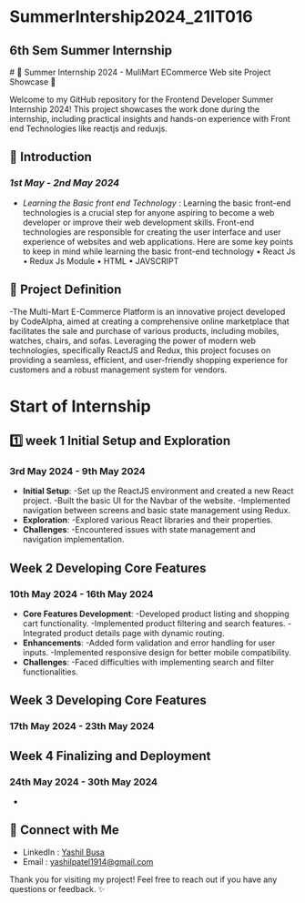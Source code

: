 # SummerIntership2024_21IT016

<h2>6th Sem Summer Internship</h2>
# 🌟 Summer Internship 2024 - MuliMart ECommerce Web site Project Showcase 🌟

Welcome to my GitHub repository for the  Frontend Developer Summer Internship 2024! This project showcases the work done during the internship, including practical insights and hands-on experience with Front end Technologies like reactjs and reduxjs. 

## 🚀 Introduction
### *1st May - 2nd May 2024*
- *Learning the Basic front end Technology* : Learning the basic front-end technologies is a crucial step for anyone aspiring to become a web developer or improve their web development skills. Front-end technologies are responsible for creating the user interface and user experience of websites and web applications. Here are some key points to keep in mind while learning the basic front-end technology
• React Js
• Redux Js Module
• HTML
• JAVSCRIPT

## 🚀 Project Definition
-The Multi-Mart E-Commerce Platform is an innovative project developed by CodeAlpha, aimed at creating a comprehensive online marketplace that facilitates the sale and purchase of various products, including mobiles, watches, chairs, and sofas. Leveraging the power of modern web technologies, specifically ReactJS and Redux, this project focuses on providing a seamless, efficient, and user-friendly shopping experience for customers and a robust management system for vendors.

# Start of Internship

## 1️⃣ week 1 Initial Setup and Exploration

### 3rd May 2024 - 9th May 2024
- **Initial Setup**:
    -Set up the ReactJS environment and created a new React project.
    -Built the basic UI for the Navbar of the website.
    -Implemented navigation between screens and basic state management using Redux.
- **Exploration**:
    -Explored various React libraries and their properties.
- **Challenges**:
    -Encountered issues with state management and navigation implementation.
  
## Week 2 Developing Core Features

### 10th May 2024 - 16th May 2024
- **Core Features Development**:
    -Developed product listing and shopping cart functionality.
    -Implemented product filtering and search features.
    -Integrated product details page with dynamic routing.
- **Enhancements**:
    -Added form validation and error handling for user inputs.
    -Implemented responsive design for better mobile compatibility.
- **Challenges**:
    -Faced difficulties with implementing search and filter functionalities.
  
## Week 3 Developing Core Features

### 17th May 2024 - 23th May 2024


## Week 4 Finalizing and Deployment

### 24th May 2024 - 30th May 2024
- 
## 🤝 Connect with Me

- LinkedIn : [Yashil Busa](https://www.linkedin.com/yashilbusa)
- Email : yashilpatel1914@gmail.com

Thank you for visiting my project! Feel free to reach out if you have any questions or feedback. ✨
